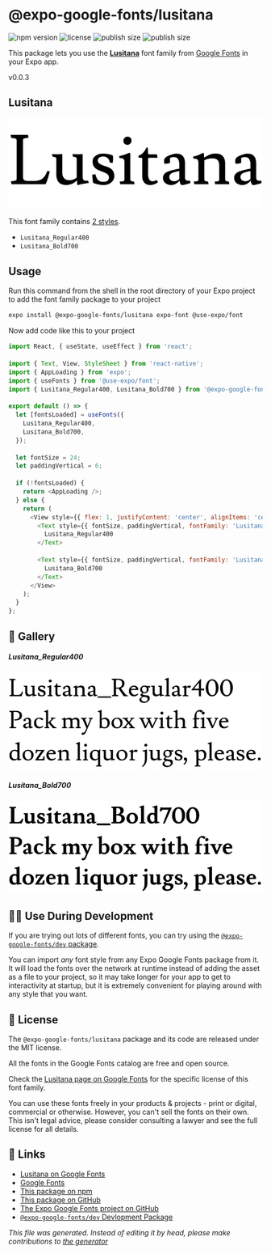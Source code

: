 # @expo-google-fonts/lusitana

![npm version](https://flat.badgen.net/npm/v/@expo-google-fonts/lusitana)
![license](https://flat.badgen.net/github/license/expo/google-fonts)
![publish size](https://flat.badgen.net/packagephobia/install/@expo-google-fonts/lusitana)
![publish size](https://flat.badgen.net/packagephobia/publish/@expo-google-fonts/lusitana)

This package lets you use the [**Lusitana**](https://fonts.google.com/specimen/Lusitana) font family from [Google Fonts](https://fonts.google.com/) in your Expo app.

v0.0.3

## Lusitana

![Lusitana](./font-family.png)

This font family contains [2 styles](#gallery).

- `Lusitana_Regular400`
- `Lusitana_Bold700`

## Usage

Run this command from the shell in the root directory of your Expo project to add the font family package to your project
```sh
expo install @expo-google-fonts/lusitana expo-font @use-expo/font
```

Now add code like this to your project
```js
import React, { useState, useEffect } from 'react';

import { Text, View, StyleSheet } from 'react-native';
import { AppLoading } from 'expo';
import { useFonts } from '@use-expo/font';
import { Lusitana_Regular400, Lusitana_Bold700 } from '@expo-google-fonts/lusitana';

export default () => {
  let [fontsLoaded] = useFonts({
    Lusitana_Regular400,
    Lusitana_Bold700,
  });

  let fontSize = 24;
  let paddingVertical = 6;

  if (!fontsLoaded) {
    return <AppLoading />;
  } else {
    return (
      <View style={{ flex: 1, justifyContent: 'center', alignItems: 'center' }}>
        <Text style={{ fontSize, paddingVertical, fontFamily: 'Lusitana_Regular400' }}>
          Lusitana_Regular400
        </Text>

        <Text style={{ fontSize, paddingVertical, fontFamily: 'Lusitana_Bold700' }}>
          Lusitana_Bold700
        </Text>
      </View>
    );
  }
};

```

## 🔡 Gallery

##### Lusitana_Regular400
![Lusitana_Regular400](./c6df963163bf20f6d3c7e20307b4e363715e13d9047b5707caa9407e11af4ebb.ttf.png)

##### Lusitana_Bold700
![Lusitana_Bold700](./f5505e39683b141ee21482fcfc3818a5bb6f049abf15928c81caac05296eba18.ttf.png)


## 👩‍💻 Use During Development

If you are trying out lots of different fonts, you can try using the [`@expo-google-fonts/dev` package](https://github.com/expo/google-fonts/tree/master/font-packages/dev#readme).

You can import *any* font style from any Expo Google Fonts package from it. It will load the fonts
over the network at runtime instead of adding the asset as a file to your project, so it may take longer
for your app to get to interactivity at startup, but it is extremely convenient
for playing around with any style that you want.

## 📖 License

The `@expo-google-fonts/lusitana` package and its code are released under the MIT license.

All the fonts in the Google Fonts catalog are free and open source.

Check the [Lusitana page on Google Fonts](https://fonts.google.com/specimen/Lusitana) for the specific license of this font family.

You can use these fonts freely in your products & projects - print or digital, commercial or otherwise. However, you can't sell the fonts on their own. This isn't legal advice, please consider consulting a lawyer and see the full license for all details.

## 🔗 Links

- [Lusitana on Google Fonts](https://fonts.google.com/specimen/Lusitana)
- [Google Fonts](https://fonts.google.com/)
- [This package on npm](https://www.npmjs.com/package/@expo-google-fonts/lusitana)
- [This package on GitHub](https://github.com/expo/google-fonts/tree/master/font-packages/lusitana)
- [The Expo Google Fonts project on GitHub](https://github.com/expo/google-fonts)
- [`@expo-google-fonts/dev` Devlopment Package](https://github.com/expo/google-fonts/tree/master/font-packages/dev)


*This file was generated. Instead of editing it by head, please make contributions to [the generator](https://github.com/expo/google-fonts/tree/master/packages/generator)*

